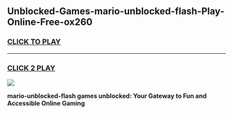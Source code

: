 
## Unblocked-Games-mario-unblocked-flash-Play-Online-Free-ox260
<h3>
<a href="https://premium76.site?title=mario-unblocked-flash&ref=26A">CLICK TO PLAY</a></h3>
<hr>

<h3>
<a href="https://premium76.site?title=mario-unblocked-flash&ref=26A">CLICK 2 PLAY</a>
  
</h3>

<a href="https://premium76.site?title=mario-unblocked-flash&ref=26A"><img src="https://clearcache.store/games.png"></a>


**mario-unblocked-flash games unblocked: Your Gateway to Fun and Accessible Online Gaming**
